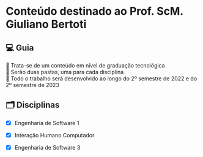 <h1>Conteúdo destinado ao Prof. ScM. Giuliano Bertoti</h1>
	
<h2> 💻 Guia </h2>

<p>
🔹 Trata-se de um conteúdo em nível de graduação tecnológica <br>
🔹 Serão duas pastas, uma para cada disciplina <br>
🔹 Todo o trabalho será desenvolvido ao longo do 2º semestre de 2022 e do 2º semestre de 2023 <br>
</p>    

<h2>
🗂️ Disciplinas
</h2>


- [x] Engenharia de Software 1

- [x] Interação Humano Computador

- [X] Engenharia de Software 3

<br><br>
